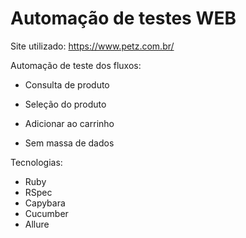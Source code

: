 # Automação de testes WEB

Site utilizado: https://www.petz.com.br/

Automação de teste dos fluxos:

* Consulta de produto
* Seleção do produto
* Adicionar ao carrinho

* Sem massa de dados

Tecnologias:

* Ruby
* RSpec
* Capybara
* Cucumber
* Allure
